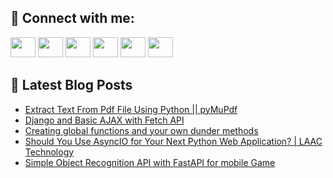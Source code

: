 ## 🔎 Connect with me:
[<img height="32" width="40" src="https://cdn.jsdelivr.net/npm/simple-icons@v5/icons/telegram.svg" />](https://t.me/bullbesh)
[<img height="32" width="40" src="https://cdn.jsdelivr.net/npm/simple-icons@v5/icons/vk.svg" />](https://vk.com/bullbesh)
[<img height="32" width="40" src="https://cdn.jsdelivr.net/npm/simple-icons@v5/icons/twitter.svg" />](https://twitter.com/bullbesh1)
[<img height="32" width="40" src="https://cdn.jsdelivr.net/npm/simple-icons@v5/icons/instagram.svg" />](https://www.instagram.com/bullbesh)
[<img height="32" width="40" src="https://cdn.jsdelivr.net/npm/simple-icons@v5/icons/reddit.svg" />](https://www.reddit.com/user/bullbesh)
[<img height="32" width="40" src="https://cdn.jsdelivr.net/npm/simple-icons@v5/icons/youtube.svg" />](https://www.youtube.com/channel/UCtfjRs6uzgq5mfm8S06WTcg)

## 📕 Latest Blog Posts
<!-- BLOG-POST-LIST:START -->
- [Extract Text From Pdf File Using Python || pyMuPdf](https://www.reddit.com/r/Python/comments/vr7oc5/extract_text_from_pdf_file_using_python_pymupdf/)
- [Django and Basic AJAX with Fetch API](https://www.reddit.com/r/Python/comments/vr7d7a/django_and_basic_ajax_with_fetch_api/)
- [Creating global functions and your own dunder methods](https://www.reddit.com/r/Python/comments/vr6zha/creating_global_functions_and_your_own_dunder/)
- [Should You Use AsyncIO for Your Next Python Web Application? | LAAC Technology](https://www.reddit.com/r/Python/comments/vr6xic/should_you_use_asyncio_for_your_next_python_web/)
- [Simple Object Recognition API with FastAPI for mobile Game](https://www.reddit.com/r/Python/comments/vr65z2/simple_object_recognition_api_with_fastapi_for/)
<!-- BLOG-POST-LIST:END -->
